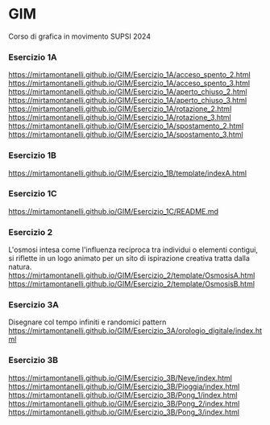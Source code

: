 # GIM
Corso di grafica in movimento SUPSI 2024

### Esercizio 1A
https://mirtamontanelli.github.io/GIM/Esercizio_1A/acceso_spento_2.html
https://mirtamontanelli.github.io/GIM/Esercizio_1A/acceso_spento_3.html
https://mirtamontanelli.github.io/GIM/Esercizio_1A/aperto_chiuso_2.html
https://mirtamontanelli.github.io/GIM/Esercizio_1A/aperto_chiuso_3.html
https://mirtamontanelli.github.io/GIM/Esercizio_1A/rotazione_2.html
https://mirtamontanelli.github.io/GIM/Esercizio_1A/rotazione_3.html
https://mirtamontanelli.github.io/GIM/Esercizio_1A/spostamento_2.html
https://mirtamontanelli.github.io/GIM/Esercizio_1A/spostamento_3.html

### Esercizio 1B
https://mirtamontanelli.github.io/GIM/Esercizio_1B/template/indexA.html

### Esercizio 1C
https://mirtamontanelli.github.io/GIM/Esercizio_1C/README.md

### Esercizio 2
L'osmosi intesa come l'influenza reciproca tra individui o elementi contigui, si riflette in un logo animato per un sito di ispirazione creativa tratta dalla natura.
https://mirtamontanelli.github.io/GIM/Esercizio_2/template/OsmosisA.html
https://mirtamontanelli.github.io/GIM/Esercizio_2/template/OsmosisB.html

### Esercizio 3A
Disegnare col tempo infiniti e randomici pattern
https://mirtamontanelli.github.io/GIM/Esercizio_3A/orologio_digitale/index.html

### Esercizio 3B
https://mirtamontanelli.github.io/GIM/Esercizio_3B/Neve/index.html
https://mirtamontanelli.github.io/GIM/Esercizio_3B/Pioggia/index.html
https://mirtamontanelli.github.io/GIM/Esercizio_3B/Pong_1/index.html
https://mirtamontanelli.github.io/GIM/Esercizio_3B/Pong_2/index.html
https://mirtamontanelli.github.io/GIM/Esercizio_3B/Pong_3/index.html